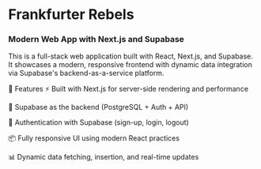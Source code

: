 # Frankfurter Rebels
### Modern Web App with Next.js and Supabase

This is a full-stack web application built with React, Next.js, and Supabase. It showcases a modern, responsive frontend with dynamic data integration via Supabase's backend-as-a-service platform.

🚀 Features
⚡ Built with Next.js for server-side rendering and performance

🧰 Supabase as the backend (PostgreSQL + Auth + API)

🔐 Authentication with Supabase (sign-up, login, logout)

📦 Fully responsive UI using modern React practices

📊 Dynamic data fetching, insertion, and real-time updates
